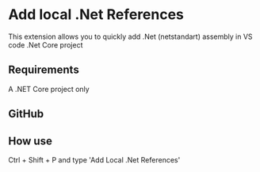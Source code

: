 # Add local .Net References

This extension allows you to quickly add .Net (netstandart) assembly in VS code .Net Core project

## Requirements
A .NET Core project only

## GitHub


## How use
Ctrl + Shift + P and type 'Add Local .Net References'
